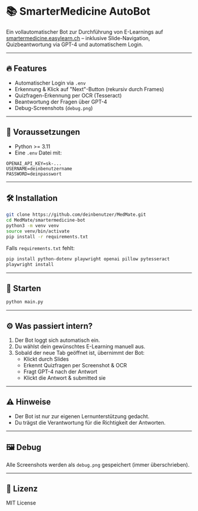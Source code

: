 # 📚 SmarterMedicine AutoBot

Ein vollautomatischer Bot zur Durchführung von E-Learnings auf [smartermedicine.easylearn.ch](https://smartermedicine.easylearn.ch) – inklusive Slide-Navigation, Quizbeantwortung via GPT-4 und automatischem Login.

---

## 🔥 Features

- Automatischer Login via `.env`
- Erkennung & Klick auf "Next"-Button (rekursiv durch Frames)
- Quizfragen-Erkennung per OCR (Tesseract)
- Beantwortung der Fragen über GPT-4
- Debug-Screenshots (`debug.png`)

---

## 🧰 Voraussetzungen

- Python >= 3.11
- Eine `.env` Datei mit:

```env
OPENAI_API_KEY=sk-...
USERNAME=deinbenutzername
PASSWORD=deinpasswort
```

---

## 🛠️ Installation

```bash
git clone https://github.com/deinbenutzer/MedMate.git
cd MedMate/smartermedicine-bot
python3 -m venv venv
source venv/bin/activate
pip install -r requirements.txt
```

Falls `requirements.txt` fehlt:

```bash
pip install python-dotenv playwright openai pillow pytesseract
playwright install
```

---

## 🚀 Starten

```bash
python main.py
```

---

## ⚙️ Was passiert intern?

1. Der Bot loggt sich automatisch ein.
2. Du wählst dein gewünschtes E-Learning manuell aus.
3. Sobald der neue Tab geöffnet ist, übernimmt der Bot:
   - Klickt durch Slides
   - Erkennt Quizfragen per Screenshot & OCR
   - Fragt GPT-4 nach der Antwort
   - Klickt die Antwort & submitted sie

---

## ⚠️ Hinweise

- Der Bot ist nur zur eigenen Lernunterstützung gedacht.
- Du trägst die Verantwortung für die Richtigkeit der Antworten.

---

## 🖼️ Debug

Alle Screenshots werden als `debug.png` gespeichert (immer überschrieben).

---

## 🤝 Lizenz

MIT License
